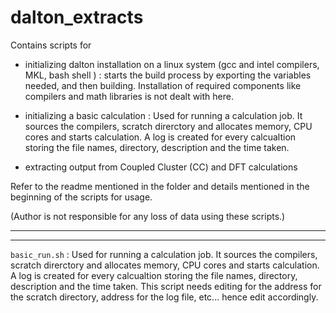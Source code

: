 # dalton_extracts

Contains scripts for 

 - initializing dalton installation on a linux system (gcc and intel compilers, MKL, bash shell ) : starts the build process by exporting the variables needed, and then building. Installation of required components like compilers and math libraries is not dealt with here.
 
 - initializing  a basic calculation : Used for running a calculation job. It sources the compilers, scratch direrctory and allocates memory, CPU cores and starts calculation. A log is created for every calcualtion storing the file names, directory, description and the time taken.

 - extracting output from Coupled Cluster (CC) and DFT calculations

Refer to the readme mentioned in the folder and details mentioned in the beginning of the scripts for usage.

(Author is not responsible for any loss of data using these scripts.) 

-----------------------------------
-----------------------------------

`basic_run.sh`  : Used for running a calculation job. It sources the compilers, scratch direrctory and allocates memory, CPU cores and starts calculation. A log is created for every calcualtion storing the file names, directory, description and the time taken. This script needs editing for the address for the scratch directory, address for the log file, etc... hence edit accordingly.
